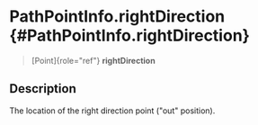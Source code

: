 PathPointInfo.rightDirection {#PathPointInfo.rightDirection}
============================

> [Point]{role="ref"} **rightDirection**

Description
-----------

The location of the right direction point (\"out\" position).
